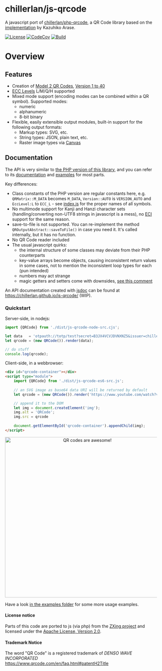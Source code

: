 # chillerlan/js-qrcode

A javascript port of [chillerlan/php-qrcode](https://github.com/chillerlan/php-qrcode), a QR Code library based on the [implementation](https://github.com/kazuhikoarase/qrcode-generator) by Kazuhiko Arase.

[![License][license-badge]][license]
[![CodeCov][coverage-badge]][coverage]
[![Build][gh-action-badge]][gh-action]

[license-badge]: https://img.shields.io/github/license/chillerlan/js-qrcode.svg
[license]: https://github.com/chillerlan/js-qrcode/blob/main/LICENSE
[coverage-badge]: https://img.shields.io/codecov/c/github/chillerlan/js-qrcode?logo=codecov&logoColor=ccc
[coverage]: https://codecov.io/github/chillerlan/js-qrcode
[gh-action-badge]: https://img.shields.io/github/actions/workflow/status/chillerlan/js-qrcode/build.yml?branch=main&logo=github&logoColor=ccc
[gh-action]: https://github.com/chillerlan/js-qrcode/actions/workflows/build.yml?query=branch%3Amain


# Overview

## Features

- Creation of [Model 2 QR Codes](https://www.qrcode.com/en/codes/model12.html), [Version 1 to 40](https://www.qrcode.com/en/about/version.html)
- [ECC Levels](https://www.qrcode.com/en/about/error_correction.html) L/M/Q/H supported
- Mixed mode support (encoding modes can be combined within a QR symbol). Supported modes:
	- numeric
	- alphanumeric
	- 8-bit binary
- Flexible, easily extensible output modules, built-in support for the following output formats:
	- Markup types: SVG, etc.
	- String types: JSON, plain text, etc.
    - Raster image types via [Canvas](https://developer.mozilla.org/en-US/docs/Web/API/HTMLCanvasElement)


## Documentation

The API is very similar to [the PHP version of this library](https://github.com/chillerlan/php-qrcode), and you can refer to its [documentation](https://php-qrcode.readthedocs.io/) and [examples](https://github.com/chillerlan/php-qrcode/tree/main/examples) for most parts.

Key differences:

- Class constants of the PHP version are regular constants here, e.g. `QRMatrix::M_DATA` becomes `M_DATA`, `Version::AUTO` is `VERSION_AUTO` and `EccLevel:L` to `ECC_L` - see [index.js](https://github.com/chillerlan/js-qrcode/blob/main/src/index.js) for the proper names of all symbols.
- No multimode support for Kanji and Hanzi character sets (handling/converting non-UTF8 strings in javascript is a mess), no [ECI](https://en.wikipedia.org/wiki/Extended_Channel_Interpretation) support for the same reason.
- save-to-file is not supported. You can re-implement the method `QROutputAbstract::saveToFile()` in case you need it. It's called internally, but it has no function.
- No QR Code reader included
- The usual javascript quirks:
	- the internal structure of some classes may deviate from their PHP counterparts
	- key-value arrays become objects, causing inconsistent return values in some cases, not to mention the inconsistent loop types for each (pun intended)
	- numbers may act strange
	- magic getters and setters come with downsides, [see this comment](https://github.com/chillerlan/js-qrcode/blob/76a7a8db1b6e39d09a09f2091a830dcd7d98e9ff/src/QROptions.js#L352-L412)

An API documentation created with [jsdoc](https://github.com/jsdoc/jsdoc) can be found at https://chillerlan.github.io/js-qrcode/ (WIP).


### Quickstart

Server-side, in nodejs:
```js
import {QRCode} from './dist/js-qrcode-node-src.cjs';

let data   = 'otpauth://totp/test?secret=B3JX4VCVJDVNXNZ5&issuer=chillerlan.net';
let qrcode = (new QRCode()).render(data);

// do stuff
console.log(qrcode);
```

Client-side, in a webbrowser:
```html
<div id="qrcode-container"></div>
<script type="module">
	import {QRCode} from './dist/js-qrcode-es6-src.js';
	
	// an SVG image as base64 data URI will be returned by default
	let qrcode = (new QRCode()).render('https://www.youtube.com/watch?v=dQw4w9WgXcQ');

	// append it to the DOM
	let img = document.createElement('img');
	img.alt = 'QRCode';
	img.src = qrcode
	
	document.getElementById('qrcode-container').appendChild(img);
</script>
```
<p align="center">
	<img alt="QR codes are awesome!" style="width: auto; height: 530px;" src="https://raw.githubusercontent.com/chillerlan/php-qrcode/main/.github/images/example.svg">
</p>

Have a look [in the examples folder](https://github.com/chillerlan/js-qrcode/tree/main/examples) for some more usage examples.


#### License notice
Parts of this code are ported to js (via php) from the [ZXing project](https://github.com/zxing/zxing) and licensed under the [Apache License, Version 2.0](./NOTICE).


#### Trademark Notice

The word "QR Code" is a registered trademark of *DENSO WAVE INCORPORATED*<br>
https://www.qrcode.com/en/faq.html#patentH2Title
